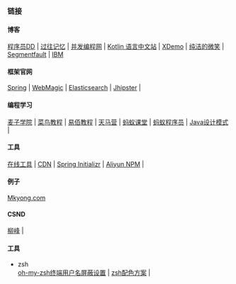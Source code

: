 ### 链接

#### 博客
[程序员DD](http://blog.didispace.com/)	|
[过往记忆](https://www.iteblog.com/)	|
[并发编程网](http://ifeve.com/)	|
[Kotlin 语言中文站](https://www.kotlincn.net/)	|
[XDemo](http://www.xdemo.org/)	|
[纯洁的微笑](http://www.ityouknow.com/)	|
[Segmentfault](https://segmentfault.com/)	|
[IBM](https://www.ibm.com/developerworks/cn/)

#### 框架官网
[Spring](https://spring.io/)	|
[WebMagic](http://webmagic.io/)	|
[Elasticsearch](https://www.elastic.co/guide/cn/elasticsearch/guide/current/index.html)	|
[Jhipster](http://www.jhipster.tech/)	|

#### 编程学习
[麦子学院](http://www.maiziedu.com/)	|
[菜鸟教程](http://www.runoob.com/)	|
[易佰教程](http://www.yiibai.com/)	|
[天马营](https://www.tianmaying.com/)	|
[蚂蚁课堂](http://www.itmayiedu.com/)	|
[蚂蚁程序员](http://bbs.itmayiedu.com/)	|
[Java设计模式](http://java-design-patterns.com/)	|

#### 工具
[在线工具](http://tool.oschina.net/)	|
[CDN](http://www.bootcdn.cn/)	|
[Spring Initializr](http://start.spring.io/)	|
[Aliyun NPM](https://npm.taobao.org/mirrors/)	|

#### 例子
[Mkyong.com](http://www.mkyong.com/)

#### CSND
[柳峰](http://blog.csdn.net/lyq8479/article/category/1366622/2)	|

#### 工具
* zsh <br>
[oh-my-zsh终端用户名屏蔽设置](http://blog.csdn.net/z3512498/article/details/51245853)	|
[zsh配色方案](http://www.cnblogs.com/weixuqin/p/7029177.html)	|